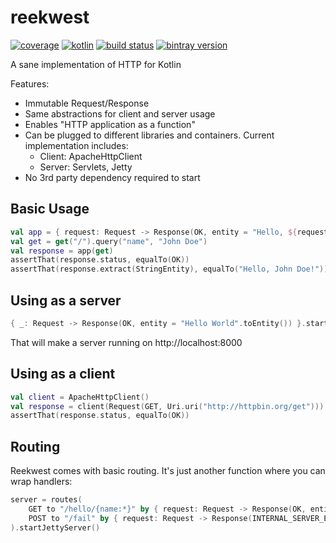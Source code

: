 # reekwest

[![coverage](https://coveralls.io/repos/reekwest/reekwest/badge.svg?branch=master)](https://coveralls.io/github/reekwest/reekwest?branch=master)
[![kotlin](https://img.shields.io/badge/kotlin-1.1.1-blue.svg)](http://kotlinlang.org)
[![build status](https://travis-ci.org/reekwest/reekwest.svg?branch=master)](https://travis-ci.org/reekwest/reekwest)
[![bintray version](https://api.bintray.com/packages/reekwest/maven/reekwest/images/download.svg)](https://bintray.com/reekwest/maven/reekwest/_latestVersion)

A sane implementation of HTTP for Kotlin

Features:
 * Immutable Request/Response
 * Same abstractions for client and server usage
 * Enables "HTTP application as a function"
 * Can be plugged to different libraries and containers. Current implementation includes:
   * Client: ApacheHttpClient
   * Server: Servlets, Jetty
 * No 3rd party dependency required to start

## Basic Usage

```kotlin
val app = { request: Request -> Response(OK, entity = "Hello, ${request.query("name")}!".toEntity()) }
val get = get("/").query("name", "John Doe")
val response = app(get)
assertThat(response.status, equalTo(OK))
assertThat(response.extract(StringEntity), equalTo("Hello, John Doe!"))
```

## Using as a server

```kotlin
{ _: Request -> Response(OK, entity = "Hello World".toEntity()) }.startJettyServer()
```

That will make a server running on http://localhost:8000

## Using as a client

```kotlin
val client = ApacheHttpClient()
val response = client(Request(GET, Uri.uri("http://httpbin.org/get")))
assertThat(response.status, equalTo(OK))
```

## Routing

Reekwest comes with basic routing. It's just another function where you can wrap handlers:

```kotlin
server = routes(
    GET to "/hello/{name:*}" by { request: Request -> Response(OK, entity = "Hello, ${request.pathParameter("name")}!".toEntity()) },
    POST to "/fail" by { request: Request -> Response(INTERNAL_SERVER_ERROR) }
).startJettyServer()
```
